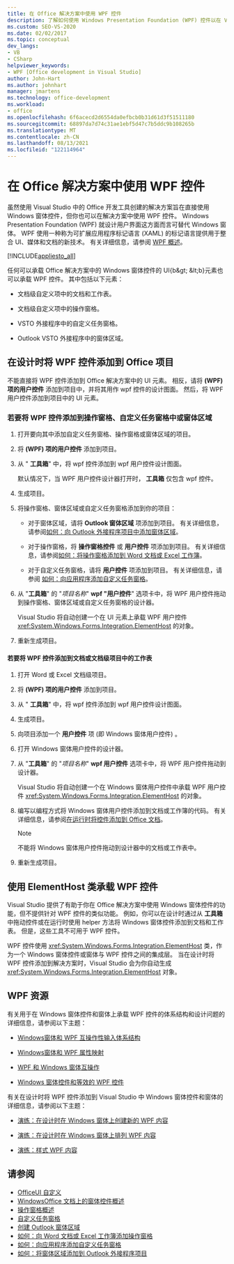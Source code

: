 ```yaml
---
title: 在 Office 解决方案中使用 WPF 控件
description: 了解如何使用 Windows Presentation Foundation (WPF) 控件以在 Visual Studio 中设计用户界面。
ms.custom: SEO-VS-2020
ms.date: 02/02/2017
ms.topic: conceptual
dev_langs:
- VB
- CSharp
helpviewer_keywords:
- WPF [Office development in Visual Studio]
author: John-Hart
ms.author: johnhart
manager: jmartens
ms.technology: office-development
ms.workload:
- office
ms.openlocfilehash: 6f6acecd2d6554da0efbcb0b31d61d3f51511180
ms.sourcegitcommit: 68897da7d74c31ae1ebf5d47c7b5ddc9b108265b
ms.translationtype: MT
ms.contentlocale: zh-CN
ms.lasthandoff: 08/13/2021
ms.locfileid: "122114964"
---
```

# <a name="use-wpf-controls-in-office-solutions"></a>在 Office 解决方案中使用 WPF 控件

虽然使用 Visual Studio 中的 Office 开发工具创建的解决方案旨在直接使用 Windows 窗体控件，但你也可以在解决方案中使用 WPF 控件。 Windows Presentation Foundation (WPF) 就设计用户界面这方面而言可替代 Windows 窗体。 WPF 使用一种称为可扩展应用程序标记语言 (XAML) 的标记语言提供用于整合 UI、媒体和文档的新技术。 有关详细信息，请参阅 [WPF 概述](/dotnet/framework/wpf/introduction-to-wpf)。

[!INCLUDE[appliesto_all](../vsto/includes/appliesto-all-md.md)]

任何可以承载 Office 解决方案中的 Windows 窗体控件的 UI\{b\&gt; \&lt;b\}元素也可以承载 WPF 控件。 其中包括以下元素：

- 文档级自定义项中的文档和工作表。

- 文档级自定义项中的操作窗格。

- VSTO 外接程序中的自定义任务窗格。

- Outlook VSTO 外接程序中的窗体区域。

## <a name="add-wpf-controls-to-office-projects-at-design-time"></a>在设计时将 WPF 控件添加到 Office 项目

不能直接将 WPF 控件添加到 Office 解决方案中的 UI 元素。 相反，请将 **(WPF) 项的用户控件** 添加到项目中，并将其用作 wpf 控件的设计图面。 然后，将 WPF 用户控件添加到项目中的 UI 元素。

### <a name="to-add-wpf-controls-to-an-actions-pane-custom-task-pane-or-form-region"></a>若要将 WPF 控件添加到操作窗格、自定义任务窗格中或窗体区域

1. 打开要向其中添加自定义任务窗格、操作窗格或窗体区域的项目。

2. 将 **(WPF) 项的用户控件** 添加到项目。

3. 从 " **工具箱**" 中，将 wpf 控件添加到 wpf 用户控件设计图面。

     默认情况下，当 WPF 用户控件设计器打开时， **工具箱** 仅包含 wpf 控件。

4. 生成项目。

5. 将操作窗格、窗体区域或自定义任务窗格添加到你的项目：

    - 对于窗体区域，请将 **Outlook 窗体区域** 项添加到项目。 有关详细信息，请参阅[如何：向 Outlook 外接程序项目中添加窗体区域](../vsto/how-to-add-a-form-region-to-an-outlook-add-in-project.md)。

    - 对于操作窗格，将 **操作窗格控件** 或 **用户控件** 项添加到项目。 有关详细信息，请参阅[如何：将操作窗格添加到 Word 文档或 Excel 工作簿](../vsto/how-to-add-an-actions-pane-to-word-documents-or-excel-workbooks.md)。

    - 对于自定义任务窗格，请将 **用户控件** 项添加到项目。 有关详细信息，请参阅 [如何：向应用程序添加自定义任务窗格](../vsto/how-to-add-a-custom-task-pane-to-an-application.md)。

6. 从 "**工具箱**" 的 "*项目名称*" **wpf "用户控件**" 选项卡中，将 WPF 用户控件拖动到操作窗格、窗体区域或自定义任务窗格的设计器。

     Visual Studio 将自动创建一个在 UI 元素上承载 WPF 用户控件 <xref:System.Windows.Forms.Integration.ElementHost> 的对象。

7. 重新生成项目。

#### <a name="to-add-wpf-controls-to-a-document-or-worksheet-in-a-document-level-project"></a>若要将 WPF 控件添加到文档或文档级项目中的工作表

1. 打开 Word 或 Excel 文档级项目。

2. 将 **(WPF) 项的用户控件** 添加到项目。

3. 从 " **工具箱**" 中，将 wpf 控件添加到 wpf 用户控件设计图面。

4. 生成项目。

5. 向项目添加一个 **用户控件** 项 (即 Windows 窗体用户控件) 。

6. 打开 Windows 窗体用户控件的设计器。

7. 从 "**工具箱**" 的 "*项目名称*" **wpf 用户控件** 选项卡中，将 WPF 用户控件拖动到设计器。

     Visual Studio 将自动创建一个在 Windows 窗体用户控件中承载 WPF 用户控件 <xref:System.Windows.Forms.Integration.ElementHost> 的对象。

8. 编写以编程方式将 Windows 窗体用户控件添加到文档或工作簿的代码。 有关详细信息，请参阅[在运行时将控件添加到 Office 文档](../vsto/adding-controls-to-office-documents-at-run-time.md)。

    > [!NOTE]
    > 不能将 Windows 窗体用户控件拖动到设计器中的文档或工作表中。

9. 重新生成项目。

## <a name="host-wpf-controls-by-using-the-elementhost-class"></a>使用 ElementHost 类承载 WPF 控件

Visual Studio 提供了有助于你在 Office 解决方案中使用 Windows 窗体控件的功能，但不提供针对 WPF 控件的类似功能。 例如，你可以在设计时通过从 **工具箱** 中拖动控件或在运行时使用 helper 方法将 Windows 窗体控件添加到文档和工作表。 但是，这些工具不可用于 WPF 控件。

WPF 控件使用 <xref:System.Windows.Forms.Integration.ElementHost> 类，作为一个 Windows 窗体控件或窗体与 WPF 控件之间的集成层。 当在设计时将 WPF 控件添加到解决方案时，Visual Studio 会为你自动生成 <xref:System.Windows.Forms.Integration.ElementHost> 对象。

## <a name="wpf-resources"></a>WPF 资源

有关用于在 Windows 窗体控件和窗体上承载 WPF 控件的体系结构和设计问题的详细信息，请参阅以下主题：

- [Windows窗体和 WPF 互操作性输入体系结构](/dotnet/framework/wpf/advanced/windows-forms-and-wpf-interoperability-input-architecture)

- [Windows窗体和 WPF 属性映射](/dotnet/framework/wpf/advanced/windows-forms-and-wpf-property-mapping)

- [WPF 和 Windows 窗体互操作](/dotnet/framework/wpf/advanced/wpf-and-windows-forms-interoperation)

- [Windows 窗体控件和等效的 WPF 控件](/dotnet/framework/wpf/advanced/windows-forms-controls-and-equivalent-wpf-controls)

有关在设计时将 WPF 控件添加到 Visual Studio 中 Windows 窗体控件和窗体的详细信息，请参阅以下主题：

- [演练：在设计时在 Windows 窗体上创建新的 WPF 内容](/dotnet/framework/winforms/advanced/walkthrough-creating-new-wpf-content-on-windows-forms-at-design-time)

- [演练：在设计时在 Windows 窗体上排列 WPF 内容](/dotnet/framework/winforms/advanced/walkthrough-arranging-wpf-content-on-windows-forms-at-design-time)

- [演练：样式 WPF 内容](/dotnet/framework/winforms/advanced/walkthrough-styling-wpf-content)

## <a name="see-also"></a>请参阅

- [OfficeUI 自定义](../vsto/office-ui-customization.md)
- [WindowsOffice 文档上的窗体控件概述](../vsto/windows-forms-controls-on-office-documents-overview.md)
- [操作窗格概述](../vsto/actions-pane-overview.md)
- [自定义任务窗格](../vsto/custom-task-panes.md)
- [创建 Outlook 窗体区域](../vsto/creating-outlook-form-regions.md)
- [如何：向 Word 文档或 Excel 工作簿添加操作窗格](../vsto/how-to-add-an-actions-pane-to-word-documents-or-excel-workbooks.md)
- [如何：向应用程序添加自定义任务窗格](../vsto/how-to-add-a-custom-task-pane-to-an-application.md)
- [如何：将窗体区域添加到 Outlook 外接程序项目](../vsto/how-to-add-a-form-region-to-an-outlook-add-in-project.md)
